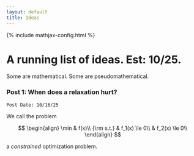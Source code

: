 ```yaml
---
layout: default
title: Ideas
---
```

{% include mathjax-config.html %}

# A running list of ideas. Est: 10/25.

Some are mathematical. Some are pseudomathematical.

### Post 1: When does a relaxation hurt?
`Post Date: 10/16/25`

We call the problem

$$
\begin{align}
\min & f(x)\\
{\rm s.t.} & f_1(x) \le 0\\
           & f_2(x) \le 0\\
\end{align}
$$ 

a *constrained* optimization problem. 
